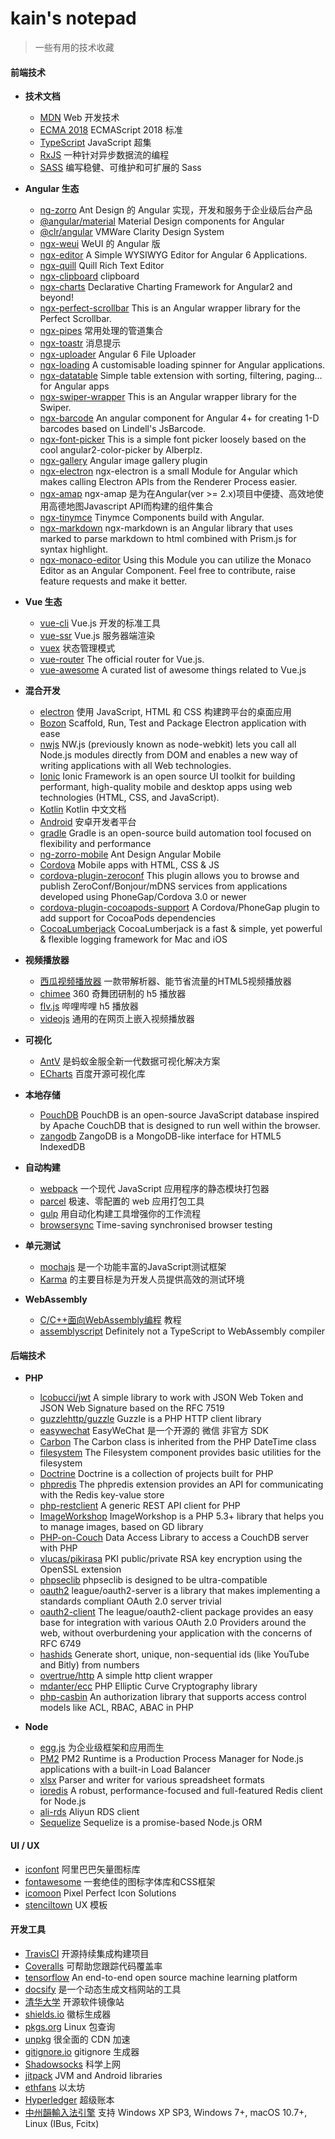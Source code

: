 # kain's notepad

> 一些有用的技术收藏

#### 前端技术

- **技术文档**
  - [MDN](https://developer.mozilla.org/zh-CN/docs/Web) Web 开发技术
  - [ECMA 2018](https://ecma262.docschina.org/) ECMAScript 2018 标准
  - [TypeScript](https://www.typescriptlang.org/) JavaScript 超集
  - [RxJS](https://rxjs.dev/) 一种针对异步数据流的编程
  - [SASS](https://sass-guidelin.es/zh/) 编写稳健、可维护和可扩展的 Sass

- **Angular 生态**
  - [ng-zorro](https://ng.ant.design/docs/introduce/zh) Ant Design 的 Angular 实现，开发和服务于企业级后台产品
  - [@angular/material](https://material.angular.io/) Material Design components for Angular
  - [@clr/angular](https://clarity.design/) VMWare Clarity Design System
  - [ngx-weui](https://www.npmjs.com/package/ngx-weui) WeUI 的 Angular 版
  - [ngx-editor](https://sibiraj-s.github.io/ngx-editor/index.html) A Simple WYSIWYG Editor for Angular 6 Applications.
  - [ngx-quill](https://www.npmjs.com/package/ngx-quill) Quill Rich Text Editor
  - [ngx-clipboard](https://www.npmjs.com/package/ngx-clipboard) clipboard
  - [ngx-charts](https://www.npmjs.com/package/@swimlane/ngx-charts) Declarative Charting Framework for Angular2 and beyond!
  - [ngx-perfect-scrollbar](https://www.npmjs.com/package/ngx-perfect-scrollbar) This is an Angular wrapper library for the Perfect Scrollbar.
  - [ngx-pipes](https://www.npmjs.com/package/ngx-pipes) 常用处理的管道集合
  - [ngx-toastr](https://www.npmjs.com/package/ngx-toastr) 消息提示
  - [ngx-uploader](https://www.npmjs.com/package/ngx-uploader) Angular 6 File Uploader
  - [ngx-loading](https://www.npmjs.com/package/ngx-loading) A customisable loading spinner for Angular applications.
  - [ngx-datatable](https://www.npmjs.com/package/ngx-datatable) Simple table extension with sorting, filtering, paging... for Angular apps
  - [ngx-swiper-wrapper](https://www.npmjs.com/package/ngx-swiper-wrapper) This is an Angular wrapper library for the Swiper. 
  - [ngx-barcode](https://www.npmjs.com/package/ngx-barcode) An angular component for Angular 4+ for creating 1-D barcodes based on Lindell's JsBarcode.
  - [ngx-font-picker](https://www.npmjs.com/package/ngx-font-picker) This is a simple font picker loosely based on the cool angular2-color-picker by Alberplz.
  - [ngx-gallery](https://www.npmjs.com/package/ngx-gallery) Angular image gallery plugin
  - [ngx-electron](https://www.npmjs.com/package/ngx-electron) ngx-electron is a small Module for Angular which makes calling Electron APIs from the Renderer Process easier.
  - [ngx-amap](https://www.npmjs.com/package/ngx-amap) ngx-amap 是为在Angular(ver >= 2.x)项目中便捷、高效地使用高德地图Javascript API而构建的组件集合
  - [ngx-tinymce](https://www.npmjs.com/package/ngx-tinymce) Tinymce Components build with Angular.
  - [ngx-markdown](https://www.npmjs.com/package/ngx-markdown) ngx-markdown is an Angular library that uses marked to parse markdown to html combined with Prism.js for syntax highlight.
  - [ngx-monaco-editor](https://www.npmjs.com/package/ngx-monaco-editor) Using this Module you can utilize the Monaco Editor as an Angular Component. Feel free to contribute, raise feature requests and make it better.

- **Vue 生态**
  - [vue-cli](https://cli.vuejs.org/zh/) Vue.js 开发的标准工具
  - [vue-ssr](https://ssr.vuejs.org/zh/) Vue.js 服务器端渲染
  - [vuex](https://vuex.vuejs.org/zh/) 状态管理模式
  - [vue-router](https://github.com/vuejs/vue-router) The official router for Vue.js.
  - [vue-awesome](https://github.com/vuejs/awesome-vue) A curated list of awesome things related to Vue.js

- **混合开发**
  - [electron](https://github.com/electron/electron) 使用 JavaScript, HTML 和 CSS 构建跨平台的桌面应用
  - [Bozon](https://github.com/railsware/bozon) Scaffold, Run, Test and Package Electron application with ease
  - [nwjs](https://nwjs.io/) NW.js (previously known as node-webkit) lets you call all Node.js modules directly from DOM and enables a new way of writing applications with all Web technologies.
  - [Ionic](http://ionicframework.com/docs/) Ionic Framework is an open source UI toolkit for building performant, high-quality mobile and desktop apps using web technologies (HTML, CSS, and JavaScript).
  - [Kotlin](https://www.kotlincn.net/docs/reference/) Kotlin 中文文档
  - [Android](https://developer.android.com/index.html) 安卓开发者平台
  - [gradle](https://gradle.org/) Gradle is an open-source build automation tool focused on flexibility and performance
  - [ng-zorro-mobile](http://ng.mobile.ant.design/#/docs/introduce/zh) Ant Design Angular Mobile
  - [Cordova](https://cordova.apache.org/) Mobile apps with HTML, CSS & JS
  - [cordova-plugin-zeroconf](https://github.com/becvert/cordova-plugin-zeroconf) This plugin allows you to browse and publish ZeroConf/Bonjour/mDNS services from applications developed using PhoneGap/Cordova 3.0 or newer
  - [cordova-plugin-cocoapods-support](https://github.com/blakgeek/cordova-plugin-cocoapods-support) A Cordova/PhoneGap plugin to add support for CocoaPods dependencies
  - [CocoaLumberjack](https://github.com/CocoaLumberjack/CocoaLumberjack) CocoaLumberjack is a fast & simple, yet powerful & flexible logging framework for Mac and iOS

- **视频播放器**
  - [西瓜视频播放器](https://h5player.bytedance.com/) 一款带解析器、能节省流量的HTML5视频播放器
  - [chimee](http://chimee.org/) 360 奇舞团研制的 h5 播放器
  - [flv.js](https://github.com/Bilibili/flv.js) 哔哩哔哩 h5 播放器
  - [videojs](https://videojs.com/) 通用的在网页上嵌入视频播放器

- **可视化**
  - [AntV](https://antv.alipay.com/zh-cn/index.html) 是蚂蚁金服全新一代数据可视化解决方案
  - [ECharts](https://echarts.baidu.com/) 百度开源可视化库

- **本地存储**
  - [PouchDB](https://pouchdb.com/) PouchDB is an open-source JavaScript database inspired by Apache CouchDB that is designed to run well within the browser.
  - [zangodb](https://erikolson186.github.io/zangodb/index.html) ZangoDB is a MongoDB-like interface for HTML5 IndexedDB

- **自动构建**
  - [webpack](https://www.webpackjs.com/) 一个现代 JavaScript 应用程序的静态模块打包器
  - [parcel](https://www.parceljs.cn/) 极速、零配置的 web 应用打包工具
  - [gulp](https://gulpjs.com/) 用自动化构建工具增强你的工作流程
  - [browsersync](https://www.browsersync.io/) Time-saving synchronised browser testing

- **单元测试**
  - [mochajs](https://mochajs.org/) 是一个功能丰富的JavaScript测试框架
  - [Karma](http://karma-runner.github.io/latest/index.html) 的主要目标是为开发人员提供高效的测试环境

- **WebAssembly**
  - [C/C++面向WebAssembly编程](https://3dgen.cn/cppwasm-book/) 教程
  - [assemblyscript](https://github.com/AssemblyScript/assemblyscript) Definitely not a TypeScript to WebAssembly compiler

#### 后端技术

- **PHP**
  - [lcobucci/jwt](https://packagist.org/packages/lcobucci/jwt) A simple library to work with JSON Web Token and JSON Web Signature based on the RFC 7519
  - [guzzlehttp/guzzle](https://packagist.org/packages/guzzlehttp/guzzle) Guzzle is a PHP HTTP client library
  - [easywechat](https://www.easywechat.com/) EasyWeChat 是一个开源的 微信 非官方 SDK
  - [Carbon](https://carbon.nesbot.com/docs/) The Carbon class is inherited from the PHP DateTime class
  - [filesystem](https://symfony.com/doc/current/components/filesystem.html) The Filesystem component provides basic utilities for the filesystem
  - [Doctrine](https://www.doctrine-project.org) Doctrine is a collection of projects built for PHP
  - [phpredis](https://github.com/phpredis/phpredis) The phpredis extension provides an API for communicating with the Redis key-value store
  - [php-restclient](https://github.com/tcdent/php-restclient) A generic REST API client for PHP
  - [ImageWorkshop](https://phpimageworkshop.com/) ImageWorkshop is a PHP 5.3+ library that helps you to manage images, based on GD library
  - [PHP-on-Couch](https://github.com/PHP-on-Couch/PHP-on-Couch) Data Access Library to access a CouchDB server with PHP
  - [vlucas/pikirasa](https://packagist.org/packages/vlucas/pikirasa) PKI public/private RSA key encryption using the OpenSSL extension
  - [phpseclib](https://packagist.org/packages/phpseclib/phpseclib) phpseclib is designed to be ultra-compatible
  - [oauth2](https://oauth2.thephpleague.com/) league/oauth2-server is a library that makes implementing a standards compliant OAuth 2.0 server trivial
  - [oauth2-client](https://oauth2-client.thephpleague.com/) The league/oauth2-client package provides an easy base for integration with various OAuth 2.0 Providers around the web, without overburdening your application with the concerns of RFC 6749
  - [hashids](https://packagist.org/packages/hashids/hashids) Generate short, unique, non-sequential ids (like YouTube and Bitly) from numbers
  - [overtrue/http](https://github.com/overtrue/http) A simple http client wrapper
  - [mdanter/ecc](https://packagist.org/packages/mdanter/ecc) PHP Elliptic Curve Cryptography library
  - [php-casbin](https://github.com/php-casbin/php-casbin) An authorization library that supports access control models like ACL, RBAC, ABAC in PHP

- **Node**
  - [egg.js](https://eggjs.org/zh-cn/) 为企业级框架和应用而生
  - [PM2](https://pm2.io/) PM2 Runtime is a Production Process Manager for Node.js applications with a built-in Load Balancer
  - [xlsx](https://www.npmjs.com/package/xlsx) Parser and writer for various spreadsheet formats
  - [ioredis](https://github.com/luin/ioredis) A robust, performance-focused and full-featured Redis client for Node.js
  - [ali-rds](https://www.npmjs.com/package/ali-rds) Aliyun RDS client
  - [Sequelize](http://docs.sequelizejs.com/) Sequelize is a promise-based Node.js ORM

#### UI / UX

- [iconfont](https://www.iconfont.cn) 阿里巴巴矢量图标库
- [fontawesome](http://fontawesome.dashgame.com/) 一套绝佳的图标字体库和CSS框架
- [icomoon](https://icomoon.io/) Pixel Perfect Icon Solutions
- [stenciltown](https://stenciltown.omnigroup.com/categories/ui-ux/) UX 模板

#### 开发工具

- [TravisCI](https://travis-ci.org/) 开源持续集成构建项目
- [Coveralls](https://coveralls.io/) 可帮助您跟踪代码覆盖率
- [tensorflow](https://tensorflow.google.cn/) An end-to-end open source machine learning platform
- [docsify](https://docsify.js.org/#/zh-cn/) 是一个动态生成文档网站的工具
- [清华大学](https://mirrors.tuna.tsinghua.edu.cn/) 开源软件镜像站
- [shields.io](https://shields.io/) 徽标生成器
- [pkgs.org](https://pkgs.org/) Linux 包查询
- [unpkg](https://unpkg.com/#/) 很全面的 CDN 加速
- [gitignore.io](https://www.gitignore.io/) gitignore 生成器
- [Shadowsocks](https://shadowsocks.org) 科学上网
- [jitpack](https://jitpack.io/) JVM and Android libraries
- [ethfans](https://ethfans.org/) 以太坊
- [Hyperledger](https://cn.hyperledger.org/) 超级账本
- [中州韻輸入法引擎](https://rime.im/) 支持 Windows XP SP3, Windows 7+, macOS 10.7+, Linux (IBus, Fcitx) 